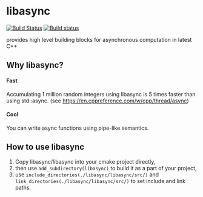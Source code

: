 # libasync

[![Build Status](https://travis-ci.org/wjp-release/libasync.svg?branch=master)](https://travis-ci.org/wjp-release/libasync)
[![Build status](https://ci.appveyor.com/api/projects/status/wy1bgkp4lo5ryt8n/branch/master?svg=true)](https://ci.appveyor.com/project/wjpjw/libasync/branch/master)

provides high level building blocks for asynchronous computation in latest C++

## Why libasync?
#### Fast
Accumulating 1 million random integers using libasync is 5 times faster than using std::async. (see https://en.cppreference.com/w/cpp/thread/async)

#### Cool
You can write async functions using pipe-like semantics. 



## How to use libasync

1) Copy libasync/libasync into your cmake project directly,
2) then use `add_subdirectory(libasync)` to build it as a part of your project,
3) use `include_directories(./libasync/libasync/src/)` and `link_directories(./libasync/libasync/src/)` to set include and link paths.

## 
